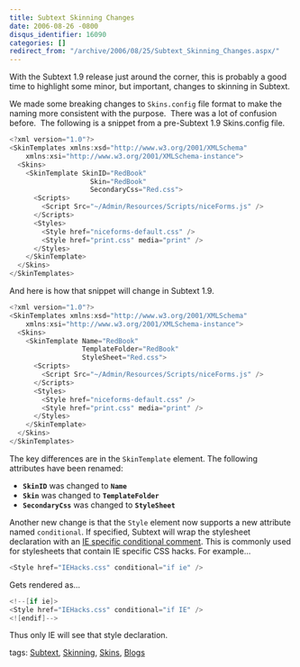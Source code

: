 ```yaml
---
title: Subtext Skinning Changes
date: 2006-08-26 -0800
disqus_identifier: 16090
categories: []
redirect_from: "/archive/2006/08/25/Subtext_Skinning_Changes.aspx/"
---
```


With the Subtext 1.9 release just around the corner, this is probably a
good time to highlight some minor, but important, changes to skinning in
Subtext.

We made some breaking changes to `Skins.config` file format to make the
naming more consistent with the purpose.  There was a lot of confusion
before.  The following is a snippet from a pre-Subtext 1.9 Skins.config
file.

```csharp
<?xml version="1.0"?>
<SkinTemplates xmlns:xsd="http://www.w3.org/2001/XMLSchema" 
    xmlns:xsi="http://www.w3.org/2001/XMLSchema-instance">
  <Skins>
    <SkinTemplate SkinID="RedBook" 
                    Skin="RedBook" 
                    SecondaryCss="Red.css">
      <Scripts>
        <Script Src="~/Admin/Resources/Scripts/niceForms.js" />
      </Scripts>
      <Styles>
        <Style href="niceforms-default.css" />
        <Style href="print.css" media="print" />
      </Styles>
    </SkinTemplate>
  </Skins>
</SkinTemplates>
```

And here is how that snippet will change in Subtext 1.9.

```csharp
<?xml version="1.0"?>
<SkinTemplates xmlns:xsd="http://www.w3.org/2001/XMLSchema" 
    xmlns:xsi="http://www.w3.org/2001/XMLSchema-instance">
  <Skins>
    <SkinTemplate Name="RedBook" 
                  TemplateFolder="RedBook" 
                  StyleSheet="Red.css">
      <Scripts>
        <Script Src="~/Admin/Resources/Scripts/niceForms.js" />
      </Scripts>
      <Styles>
        <Style href="niceforms-default.css" />
        <Style href="print.css" media="print" />
      </Styles>
    </SkinTemplate>
  </Skins>
</SkinTemplates>
```

The key differences are in the `SkinTemplate` element. The following
attributes have been renamed:

-   **`SkinID`** was changed to **`Name`**
-   **`Skin`** was changed to **`TemplateFolder`**
-   **`SecondaryCss`** was changed to **`StyleSheet`**

Another new change is that the `Style` element now supports a new
attribute named `conditional`. If specified, Subtext will wrap the
stylesheet declaration with an [IE specific conditional
comment](http://www.quirksmode.org/css/condcom.html "Conditional Comments").
This is commonly used for stylesheets that contain IE specific CSS
hacks. For example...

```csharp
<Style href="IEHacks.css" conditional="if ie" />
```

Gets rendered as...

```csharp
<!--[if ie]>
<Style href="IEHacks.css" conditional="if IE" />
<![endif]-->
```

Thus only IE will see that style declaration.

tags: [Subtext](http://technorati.com/tag/Subtext),
[Skinning](http://technorati.com/tag/Skinning),
[Skins](http://technorati.com/tag/Skins),
[Blogs](http://technorati.com/tag/Blogs)

